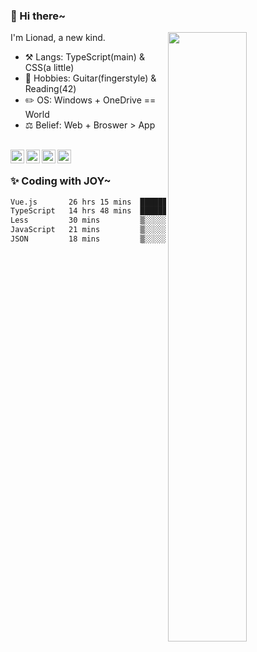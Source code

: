### 👋 Hi there~

[<img align="right" width="50%" src="https://github-readme-stats.vercel.app/api?username=Lionad-Morotar&show_icons=true">](https://metrics.lecoq.io/Lionad-Morotar?template=classic)

I'm Lionad, a new kind.

- ⚒️ Langs: TypeScript(main) & CSS(a little)
- 🎨 Hobbies: Guitar(fingerstyle) & Reading(42)
- ✏️ OS: Windows + OneDrive == World
- ⚖️ Belief: Web + Broswer > App

<br />

<a href="https://www.lionad.art">
  <img align="left" alt="lionad-art" width="22px" src="https://cdn.jsdelivr.net/npm/simple-icons@3.1.0/icons/wordpress.svg" />
</a>
<a href="#1806234223">
  <img align="left" alt="1806234223" width="22px" src="https://cdn.jsdelivr.net/npm/simple-icons@3.1.0/icons/tencentqq.svg" />
</a>
<a href="https://www.zhihu.com/people/Lionad">
  <img align="left" alt="132yse" width="22px" src="https://cdn.jsdelivr.net/npm/simple-icons@3.1.0/icons/zhihu.svg" />
</a>
<a href="https://github.com/Lionad-Morotar">
  <img align="left" alt="yisar" width="22px" src="https://cdn.jsdelivr.net/npm/simple-icons@3.1.0/icons/github.svg" />
</a>

<br />

### ✨ Coding with JOY~

<!--START_SECTION:waka-->

```txt
Vue.js       26 hrs 15 mins  ███████████████▒░░░░░░░░░   61.81 %
TypeScript   14 hrs 48 mins  ████████▓░░░░░░░░░░░░░░░░   34.88 %
Less         30 mins         ▒░░░░░░░░░░░░░░░░░░░░░░░░   01.19 %
JavaScript   21 mins         ▒░░░░░░░░░░░░░░░░░░░░░░░░   00.83 %
JSON         18 mins         ▒░░░░░░░░░░░░░░░░░░░░░░░░   00.71 %
```

<!--END_SECTION:waka-->
